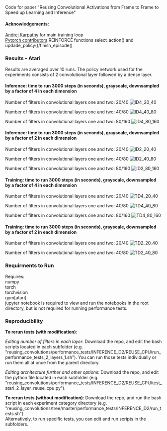 Code for paper "Reusing Convolutional Activations from Frame to Frame to Speed up Learning and Inference"

#### Acknowledgements:
[Andrej Karpathy](http://karpathy.github.io/2016/05/31/rl/) for main training loop  
[Pytorch contributors](https://github.com/pytorch/examples/blob/master/reinforcement_learning/reinforce.py) REINFORCE functions select_action() and updade_policy()/finish_episode()

### Results - Atari
Results are averaged over 10 runs. The policy network used for the experiments consists of 2 convolutional layer followed by a dense layer.

#### Inference: time to run 3000 steps (in seconds), grayscale, downsampled by a factor of 4 in each dimension

Number of filters in convolutional layers one and two: 20/40
![ID4_20_40](figures/inference_d4_20_40_heatmap_no_cbar.png)

Number of filters in convolutional layers one and two: 40/80
![ID4_40_80](figures/inference_d4_40_80_heatmap_no_cbar.png)

Number of filters in convolutional layers one and two: 80/160
![ID4_80_160](figures/inference_d4_80_160_heatmap_no_cbar.png)


#### Inference: time to run 3000 steps (in seconds), grayscale, downsampled by a factor of 2 in each dimension

Number of filters in convolutional layers one and two: 20/40
![ID2_20_40](figures/inference_d2_20_40_heatmap_no_cbar.png)

Number of filters in convolutional layers one and two: 40/80
![ID2_40_80](figures/inference_d2_40_80_heatmap_no_cbar.png)

Number of filters in convolutional layers one and two: 80/160
![ID2_80_160](figures/inference_d2_80_160_heatmap_no_cbar.png)



#### Training: time to run 3000 steps (in seconds), grayscale, downsampled by a factor of 4 in each dimension

Number of filters in convolutional layers one and two: 20/40
![TD4_20_40](figures/training_d4_20_40_heatmap_no_cbar.png)

Number of filters in convolutional layers one and two: 40/80
![TD4_40_80](figures/training_d4_40_80_heatmap_no_cbar.png)

Number of filters in convolutional layers one and two: 80/160
![TD4_80_160](figures/training_d4_80_160_heatmap_no_cbar.png)


#### Training: time to run 3000 steps (in seconds), grayscale, downsampled by a factor of 2 in each dimension

Number of filters in convolutional layers one and two: 20/40
![TD2_20_40](figures/training_d2_20_40_heatmap_no_cbar.png)

Number of filters in convolutional layers one and two: 40/80
![TD2_40_80](figures/training_d2_40_80_heatmap_no_cbar.png)

### Requirments to Run
Requires:  
numpy  
torch  
torchvision  
gym[atari]  
jupyter notebook is required to view and run the notebooks in the root directory, but is not required for running performance tests.

### Reproducibility
**To rerun tests (with modification)**:

_Editing number of filters in each layer_: Download the repo, and edit the bash scripts located in each subfolder (e.g. "reusing_convolutions/performance_tests/INFERENCE_D2/REUSE_CPU/run_performance_tests_2_layers_1.sh"). You can run those tests individually or run them all at once from the parent directory.

_Editing architecture further and other options_: Download the repo, and edit the python file located in each subfolder (e.g. "reusing_convolutions/performance_tests/INFERENCE_D2/REUSE_CPU/test_atari_2_layer_reuse_cpu.py").

**To rerun tests (without modification)**: Download the repo, and run the bash script in each experiment category directory (e.g. "reusing_convolutions/tree/master/performance_tests/INFERENCE_D2/run_tests.sh")  
Alternatively, to run specific tests, you can edit and run scripts in the subfolders.
